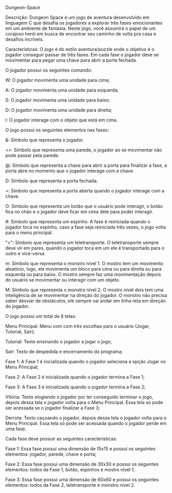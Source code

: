 Dungeon-Space

Descrição:
Dungeon Space é um jogo de aventura desenvolvido em linguagem C que desafia os jogadores a explorar três fases emocionantes em um ambiente de fantasia. Neste jogo, você assumirá o papel de um corajoso herói em busca de encontrar seu caminho de volta pra casa e desafios incríveis.

Características:
O jogo é do estilo aventura/puzzle onde o objetivo é o jogador conseguir passar de três fases. Em cada fase o jogador deve se movimentar para pegar uma chave para abrir a porta fechada.

O jogador possui os seguintes comando:

W: O jogador movimenta uma unidade para cima;

A: O jogador movimenta uma unidade para esquerda;

S: O jogador movimenta uma unidade para baixo;

D: O jogador movimenta uma unidade para direita;

I: O jogador interage com o objeto que está em cima.

O jogo possui os seguintes elementos nas fases:

&: Símbolo que representa o jogador.

<>: Símbolo que representa uma parede, o jogador ao se movimentar não pode passar pela parede.

@: Símbolo que representa a chave para abrir a porta para finalizar a fase, a porta abre no momento que o jogador interage com a chave.

D: Símbolo que representa a porta fechada.

=: Símbolo que representa a porta aberta quando o jogador interage com a chave.

O: Símbolo que representa um botão que o usuário pode interagir, o botão fica no chão e o jogador deve ficar em cima dele para poder interagir.

#: Símbolo que representa um espinho. A fase é reiniciada quando o jogador toca no espinho, caso a fase seja reiniciada três vezes, o jogo volta para o menu principal.

">": Símbolo que representa um teletransporte. O teletransporte sempre deve vir em pares, quando o jogador toca em um ele é transportado para o outro e vice-versa.

m: Símbolo que representa o monstro nível 1. O mostro tem um movimento aleatório, logo, ele movimenta um bloco para cima ou para direita ou para esquerda ou para baixo. O mostro sempre faz uma movimentação depois do usuário se movimentar ou interagir com um objeto.

M: Símbolo que representa o monstro nível 2. O mostro nível dois tem uma inteligência de se movimentar na direção do jogador. O monstro não precisa saber desviar de obstáculos, ele sempre vai andar em linha reta em direção do jogador.

O jogo possui um total de 8 telas:

Menu Principal: Menu com com três escolhas para o usuário (Jogar, Tutorial, Sair);

Tutorial: Texto ensinando o jogador a jogar o jogo;

Sair: Texto de despedida e encerramento do programa;

Fase 1: A Fase 1 é inicializada quando o jogador seleciona a opção Jogar no Menu Principal;

Fase 2: A Fase 2 é inicializada quando o jogador termina a Fase 1;

Fase 3: A Fase 3 é inicializada quando o jogador termina a Fase 2;

Vitória: Texto elogiando o jogador por ter conseguido terminar o jogo, depois dessa tela o jogador volta para o Menu Principal. Essa tela só pode ser acessada se o jogador finalizar a Fase 3;

Derrota: Texto caçoando o jogador, depois dessa tela o jogador volta para o Menu Principal. Essa tela só pode ser acessada quando o jogador perde em uma fase.

Cada fase deve possuir as seguintes características:

Fase 1: Essa fase possui uma dimensão de 15x15 e possui os seguintes elementos: jogador, parede, chave e porta;

Fase 2: Essa fase possui uma dimensão de 30x30 e possui os seguintes elementos: todos da Fase 1, botão, espinhos e mostro nível 1;

Fase 3: Essa fase possui uma dimensão de 60x60 e possui os seguintes elementos: todos da Fase 2, teletransporte e monstro nível 2.
